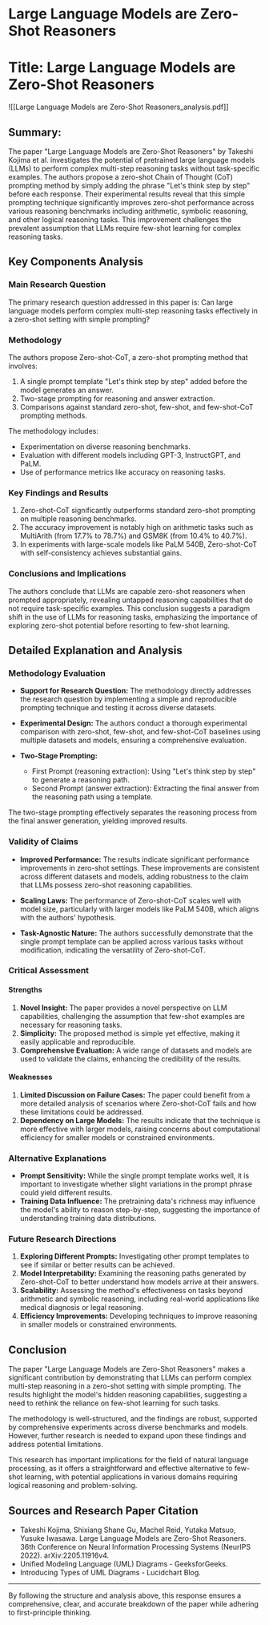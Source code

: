 # Large Language Models are Zero-Shot Reasoners

# Title: Large Language Models are Zero-Shot Reasoners
![[Large Language Models are Zero-Shot Reasoners_analysis.pdf]]

## Summary:
The paper "Large Language Models are Zero-Shot Reasoners" by Takeshi Kojima et al. investigates the potential of pretrained large language models (LLMs) to perform complex multi-step reasoning tasks without task-specific examples. The authors propose a zero-shot Chain of Thought (CoT) prompting method by simply adding the phrase "Let's think step by step" before each response. Their experimental results reveal that this simple prompting technique significantly improves zero-shot performance across various reasoning benchmarks including arithmetic, symbolic reasoning, and other logical reasoning tasks. This improvement challenges the prevalent assumption that LLMs require few-shot learning for complex reasoning tasks.

## Key Components Analysis

### Main Research Question

The primary research question addressed in this paper is: Can large language models perform complex multi-step reasoning tasks effectively in a zero-shot setting with simple prompting?

### Methodology

The authors propose Zero-shot-CoT, a zero-shot prompting method that involves:
1. A single prompt template "Let's think step by step" added before the model generates an answer.
2. Two-stage prompting for reasoning and answer extraction.
3. Comparisons against standard zero-shot, few-shot, and few-shot-CoT prompting methods.

The methodology includes:
- Experimentation on diverse reasoning benchmarks.
- Evaluation with different models including GPT-3, InstructGPT, and PaLM.
- Use of performance metrics like accuracy on reasoning tasks.

### Key Findings and Results

1. Zero-shot-CoT significantly outperforms standard zero-shot prompting on multiple reasoning benchmarks.
2. The accuracy improvement is notably high on arithmetic tasks such as MultiArith (from 17.7% to 78.7%) and GSM8K (from 10.4% to 40.7%).
3. In experiments with large-scale models like PaLM 540B, Zero-shot-CoT with self-consistency achieves substantial gains.

### Conclusions and Implications

The authors conclude that LLMs are capable zero-shot reasoners when prompted appropriately, revealing untapped reasoning capabilities that do not require task-specific examples. This conclusion suggests a paradigm shift in the use of LLMs for reasoning tasks, emphasizing the importance of exploring zero-shot potential before resorting to few-shot learning.

## Detailed Explanation and Analysis

### Methodology Evaluation

- **Support for Research Question:** The methodology directly addresses the research question by implementing a simple and reproducible prompting technique and testing it across diverse datasets.
  
- **Experimental Design:** The authors conduct a thorough experimental comparison with zero-shot, few-shot, and few-shot-CoT baselines using multiple datasets and models, ensuring a comprehensive evaluation.

- **Two-Stage Prompting:**
  - First Prompt (reasoning extraction): Using "Let's think step by step" to generate a reasoning path.
  - Second Prompt (answer extraction): Extracting the final answer from the reasoning path using a template.
  
The two-stage prompting effectively separates the reasoning process from the final answer generation, yielding improved results.

### Validity of Claims

- **Improved Performance:** The results indicate significant performance improvements in zero-shot settings. These improvements are consistent across different datasets and models, adding robustness to the claim that LLMs possess zero-shot reasoning capabilities.
  
- **Scaling Laws:** The performance of Zero-shot-CoT scales well with model size, particularly with larger models like PaLM 540B, which aligns with the authors' hypothesis.

- **Task-Agnostic Nature:** The authors successfully demonstrate that the single prompt template can be applied across various tasks without modification, indicating the versatility of Zero-shot-CoT.

### Critical Assessment

#### Strengths

1. **Novel Insight:** The paper provides a novel perspective on LLM capabilities, challenging the assumption that few-shot examples are necessary for reasoning tasks.
2. **Simplicity:** The proposed method is simple yet effective, making it easily applicable and reproducible.
3. **Comprehensive Evaluation:** A wide range of datasets and models are used to validate the claims, enhancing the credibility of the results.

#### Weaknesses

1. **Limited Discussion on Failure Cases:** The paper could benefit from a more detailed analysis of scenarios where Zero-shot-CoT fails and how these limitations could be addressed.
2. **Dependency on Large Models:** The results indicate that the technique is more effective with larger models, raising concerns about computational efficiency for smaller models or constrained environments.

### Alternative Explanations

- **Prompt Sensitivity:** While the single prompt template works well, it is important to investigate whether slight variations in the prompt phrase could yield different results.
- **Training Data Influence:** The pretraining data's richness may influence the model's ability to reason step-by-step, suggesting the importance of understanding training data distributions.

### Future Research Directions

1. **Exploring Different Prompts:** Investigating other prompt templates to see if similar or better results can be achieved.
2. **Model Interpretability:** Examining the reasoning paths generated by Zero-shot-CoT to better understand how models arrive at their answers.
3. **Scalability:** Assessing the method's effectiveness on tasks beyond arithmetic and symbolic reasoning, including real-world applications like medical diagnosis or legal reasoning.
4. **Efficiency Improvements:** Developing techniques to improve reasoning in smaller models or constrained environments.

## Conclusion

The paper "Large Language Models are Zero-Shot Reasoners" makes a significant contribution by demonstrating that LLMs can perform complex multi-step reasoning in a zero-shot setting with simple prompting. The results highlight the model's hidden reasoning capabilities, suggesting a need to rethink the reliance on few-shot learning for such tasks.

The methodology is well-structured, and the findings are robust, supported by comprehensive experiments across diverse benchmarks and models. However, further research is needed to expand upon these findings and address potential limitations.

This research has important implications for the field of natural language processing, as it offers a straightforward and effective alternative to few-shot learning, with potential applications in various domains requiring logical reasoning and problem-solving.

## Sources and Research Paper Citation

- Takeshi Kojima, Shixiang Shane Gu, Machel Reid, Yutaka Matsuo, Yusuke Iwasawa. Large Language Models are Zero-Shot Reasoners. 36th Conference on Neural Information Processing Systems (NeurIPS 2022). arXiv:2205.11916v4.
- Unified Modeling Language (UML) Diagrams - GeeksforGeeks.
- Introducing Types of UML Diagrams - Lucidchart Blog.

___

By following the structure and analysis above, this response ensures a comprehensive, clear, and accurate breakdown of the paper while adhering to first-principle thinking.